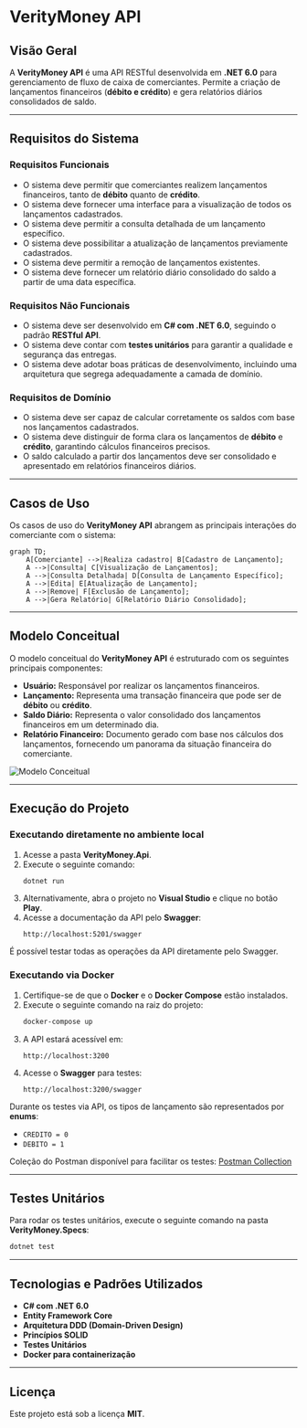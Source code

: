 # VerityMoney API

## Visão Geral
A **VerityMoney API** é uma API RESTful desenvolvida em **.NET 6.0** para gerenciamento de fluxo de caixa de comerciantes. Permite a criação de lançamentos financeiros (**débito e crédito**) e gera relatórios diários consolidados de saldo.

---
## Requisitos do Sistema

### Requisitos Funcionais

- O sistema deve permitir que comerciantes realizem lançamentos financeiros, tanto de **débito** quanto de **crédito**.
- O sistema deve fornecer uma interface para a visualização de todos os lançamentos cadastrados.
- O sistema deve permitir a consulta detalhada de um lançamento específico.
- O sistema deve possibilitar a atualização de lançamentos previamente cadastrados.
- O sistema deve permitir a remoção de lançamentos existentes.
- O sistema deve fornecer um relatório diário consolidado do saldo a partir de uma data específica.

### Requisitos Não Funcionais

- O sistema deve ser desenvolvido em **C# com .NET 6.0**, seguindo o padrão **RESTful API**.
- O sistema deve contar com **testes unitários** para garantir a qualidade e segurança das entregas.
- O sistema deve adotar boas práticas de desenvolvimento, incluindo uma arquitetura que segrega adequadamente a camada de domínio.

### Requisitos de Domínio

- O sistema deve ser capaz de calcular corretamente os saldos com base nos lançamentos cadastrados.
- O sistema deve distinguir de forma clara os lançamentos de **débito** e **crédito**, garantindo cálculos financeiros precisos.
- O saldo calculado a partir dos lançamentos deve ser consolidado e apresentado em relatórios financeiros diários.

---
## Casos de Uso

Os casos de uso do **VerityMoney API** abrangem as principais interações do comerciante com o sistema:

```mermaid
graph TD;
    A[Comerciante] -->|Realiza cadastro| B[Cadastro de Lançamento];
    A -->|Consulta| C[Visualização de Lançamentos];
    A -->|Consulta Detalhada| D[Consulta de Lançamento Específico];
    A -->|Edita| E[Atualização de Lançamento];
    A -->|Remove| F[Exclusão de Lançamento];
    A -->|Gera Relatório| G[Relatório Diário Consolidado];
```

---
## Modelo Conceitual

O modelo conceitual do **VerityMoney API** é estruturado com os seguintes principais componentes:

- **Usuário:** Responsável por realizar os lançamentos financeiros.
- **Lançamento:** Representa uma transação financeira que pode ser de **débito** ou **crédito**.
- **Saldo Diário:** Representa o valor consolidado dos lançamentos financeiros em um determinado dia.
- **Relatório Financeiro:** Documento gerado com base nos cálculos dos lançamentos, fornecendo um panorama da situação financeira do comerciante.

![Modelo Conceitual](https://github.com/warriorsyn/VerityMoney-api/assets/39230805/833fa322-70bb-4000-9a02-087ee349b0ba)

---
## Execução do Projeto

### Executando diretamente no ambiente local

1. Acesse a pasta **VerityMoney.Api**.
2. Execute o seguinte comando:
   ```sh
   dotnet run
   ```
3. Alternativamente, abra o projeto no **Visual Studio** e clique no botão **Play**.
4. Acesse a documentação da API pelo **Swagger**:
   ```
   http://localhost:5201/swagger
   ```

É possível testar todas as operações da API diretamente pelo Swagger.

### Executando via Docker

1. Certifique-se de que o **Docker** e o **Docker Compose** estão instalados.
2. Execute o seguinte comando na raiz do projeto:
   ```sh
   docker-compose up
   ```
3. A API estará acessível em:
   ```
   http://localhost:3200
   ```
4. Acesse o **Swagger** para testes:
   ```
   http://localhost:3200/swagger
   ```

Durante os testes via API, os tipos de lançamento são representados por **enums**:
   - `CREDITO = 0`
   - `DEBITO = 1`

Coleção do Postman disponível para facilitar os testes:
[Postman Collection](https://restless-star-501117.postman.co/workspace/Team-Workspace~4d019a1c-3ab2-4147-8cd1-760e04194bbd/collection/11187091-9f718bf9-da12-4106-a675-f0c18fb1fd3b?action=share&creator=11187091)

---
## Testes Unitários

Para rodar os testes unitários, execute o seguinte comando na pasta **VerityMoney.Specs**:
```sh
dotnet test
```

---
## Tecnologias e Padrões Utilizados

- **C# com .NET 6.0**
- **Entity Framework Core**
- **Arquitetura DDD (Domain-Driven Design)**
- **Princípios SOLID**
- **Testes Unitários**
- **Docker para containerização**

---
## Licença

Este projeto está sob a licença **MIT**.



